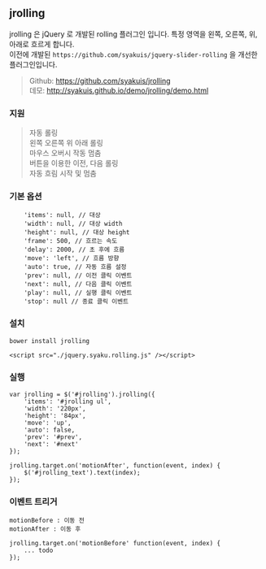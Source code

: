 ## jrolling
jrolling 은 jQuery 로 개발된 rolling 플러그인 입니다. 특정 영역을 왼쪽, 오른쪽, 위, 아래로 흐르게 합니다.  
이전에 개발된 `https://github.com/syakuis/jquery-slider-rolling` 을 개선한 플러그인입니다.

> Github: https://github.com/syakuis/jrolling  
데모: http://syakuis.github.io/demo/jrolling/demo.html

### 지원
> 자동 롤링  
왼쪽 오른쪽 위 아래 롤링  
마우스 오버시 작동 멈춤  
버튼을 이용한 이전, 다음 롤링  
자동 흐림 시작 및 멈춤

### 기본 옵션

```
	'items': null, // 대상
	'width': null, // 대상 width
	'height': null, // 대상 height
	'frame': 500, // 흐르는 속도
	'delay': 2000, // 초 후에 흐름
	'move': 'left', // 흐름 방향
	'auto': true, // 자동 흐름 설정
	'prev': null, // 이전 클릭 이벤트
	'next': null, // 다음 클릭 이벤트
	'play': null, // 실행 클릭 이벤트
	'stop': null // 종료 클릭 이벤트
```


### 설치

```
bower install jrolling

<script src="./jquery.syaku.rolling.js" /></script>
```

### 실행

```
var jrolling = $('#jrolling').jrolling({
    'items': '#jrolling ul',
    'width': '220px',
    'height': '84px',
    'move': 'up',
    'auto': false,
    'prev': '#prev',
    'next': '#next'
});

jrolling.target.on('motionAfter', function(event, index) {
    $('#jrolling_text').text(index);
});
```

### 이벤트 트리거

```
motionBefore : 이동 전
motionAfter : 이동 후

jrolling.target.on('motionBefore' function(event, index) {
	... todo
});
```